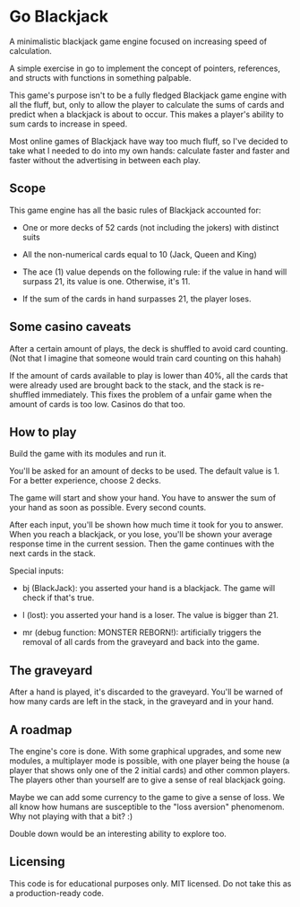 # Go Blackjack

A minimalistic blackjack game engine focused on increasing speed of calculation.

A simple exercise in go to implement the concept of pointers, references, and structs with functions in something palpable.

This game's purpose isn't to be a fully fledged Blackjack game engine with all the fluff, but, only to allow the player to calculate the sums of cards and predict when a blackjack is about to occur. This makes a player's ability to sum cards to increase in speed.

Most online games of Blackjack have way too much fluff, so I've decided to take what I needed to do into my own hands: calculate faster and faster and faster without the advertising in between each play.

## Scope

This game engine has all the basic rules of Blackjack accounted for:

- One or more decks of 52 cards (not including the jokers) with distinct suits

- All the non-numerical cards equal to 10 (Jack, Queen and King)

- The ace (1) value depends on the following rule: if the value in hand will surpass 21, its value is one. Otherwise, it's 11.

- If the sum of the cards in hand surpasses 21, the player loses.


## Some casino caveats

After a certain amount of plays, the deck is shuffled to avoid card counting. (Not that I imagine that someone would train card counting on this hahah)

If the amount of cards available to play is lower than 40%, all the cards that were already used are brought back to the stack, and the stack is re-shuffled immediately. This fixes the problem of a unfair game when the amount of cards is too low. Casinos do that too.

## How to play

Build the game with its modules and run it.

You'll be asked for an amount of decks to be used. The default value is 1. For a better experience, choose 2 decks.

The game will start and show your hand. You have to answer the sum of your hand as soon as possible. Every second counts.

After each input, you'll be shown how much time it took for you to answer. When you reach a blackjack, or you lose, you'll be shown your average response time in the current session. Then the game continues with the next cards in the stack.

Special inputs:

- bj (BlackJack): you asserted your hand is a blackjack. The game will check if that's true.

- l (lost): you asserted your hand is a loser. The value is bigger than 21.

- mr (debug function: MONSTER REBORN!): artificially triggers the removal of all cards from the graveyard and back into the game.


## The graveyard

After a hand is played, it's discarded to the graveyard. You'll be warned of how many cards are left in the stack, in the graveyard and in your hand.

## A roadmap

The engine's core is done. With some graphical upgrades, and some new modules, a multiplayer mode is possible, with one player being the house (a player that shows only one of the 2 initial cards) and other common players. The players other than yourself are to give a sense of real blackjack going.

Maybe we can add some currency to the game to give a sense of loss. We all know how humans are susceptible to the "loss aversion" phenomenom. Why not playing with that a bit? :)

Double down would be an interesting ability to explore too.

## Licensing

This code is for educational purposes only. MIT licensed. Do not take this as a production-ready code.
